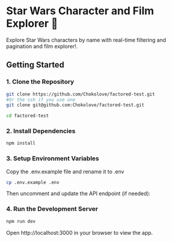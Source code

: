 # Star Wars Character and Film Explorer 🌌

Explore Star Wars characters by name with real-time filtering and pagination and film explorer!.

## Getting Started

### 1. Clone the Repository

```bash
git clone https://github.com/Chokolove/factored-test.git
#Or the ssh if you use one
git clone git@github.com:Chokolove/factored-test.git

cd factored-test
```

### 2. Install Dependencies

```bash
npm install
```

### 3. Setup Environment Variables

Copy the .env.example file and rename it to .env

```bash
cp .env.example .env
```

Then uncomment and update the API endpoint (if needed):

### 4. Run the Development Server

```bash
npm run dev
```

Open http://localhost:3000 in your browser to view the app.
